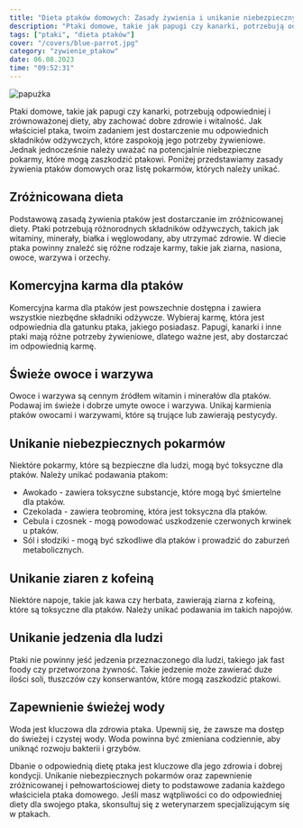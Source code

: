 ```yaml
---
title: "Dieta ptaków domowych: Zasady żywienia i unikanie niebezpiecznych pokarmów"
description: "Ptaki domowe, takie jak papugi czy kanarki, potrzebują odpowiedniej i zrównoważonej diety, aby zachować dobre zdrowie i witalność. Jak właściciel ptaka, twoim zadaniem jest dostarczenie mu odpowiednich składników odżywczych, które zaspokoją jego potrzeby żywieniowe. Jednak jednocześnie należy uważać na potencjalnie niebezpieczne pokarmy, które mogą zaszkodzić ptakowi."
tags: ["ptaki", "dieta ptaków"]
cover: "/covers/blue-parrot.jpg"
category: "zywienie_ptakow"
date: 06.08.2023
time: "09:52:31"
---
```


![papużka](/covers/blue-parrot.jpg)

Ptaki domowe, takie jak papugi czy kanarki, potrzebują odpowiedniej i zrównoważonej diety, aby zachować dobre zdrowie i witalność. Jak właściciel ptaka, twoim zadaniem jest dostarczenie mu odpowiednich składników odżywczych, które zaspokoją jego potrzeby żywieniowe. Jednak jednocześnie należy uważać na potencjalnie niebezpieczne pokarmy, które mogą zaszkodzić ptakowi. Poniżej przedstawiamy zasady żywienia ptaków domowych oraz listę pokarmów, których należy unikać.

## Zróżnicowana dieta

Podstawową zasadą żywienia ptaków jest dostarczanie im zróżnicowanej diety. Ptaki potrzebują różnorodnych składników odżywczych, takich jak witaminy, minerały, białka i węglowodany, aby utrzymać zdrowie. W diecie ptaka powinny znaleźć się różne rodzaje karmy, takie jak ziarna, nasiona, owoce, warzywa i orzechy.

## Komercyjna karma dla ptaków

Komercyjna karma dla ptaków jest powszechnie dostępna i zawiera wszystkie niezbędne składniki odżywcze. Wybieraj karmę, która jest odpowiednia dla gatunku ptaka, jakiego posiadasz. Papugi, kanarki i inne ptaki mają różne potrzeby żywieniowe, dlatego ważne jest, aby dostarczać im odpowiednią karmę.

## Świeże owoce i warzywa

Owoce i warzywa są cennym źródłem witamin i minerałów dla ptaków. Podawaj im świeże i dobrze umyte owoce i warzywa. Unikaj karmienia ptaków owocami i warzywami, które są trujące lub zawierają pestycydy.

## Unikanie niebezpiecznych pokarmów

Niektóre pokarmy, które są bezpieczne dla ludzi, mogą być toksyczne dla ptaków. Należy unikać podawania ptakom:

- Awokado - zawiera toksyczne substancje, które mogą być śmiertelne dla ptaków.
- Czekolada - zawiera teobrominę, która jest toksyczna dla ptaków.
- Cebula i czosnek - mogą powodować uszkodzenie czerwonych krwinek u ptaków.
- Sól i słodziki - mogą być szkodliwe dla ptaków i prowadzić do zaburzeń metabolicznych.

## Unikanie ziaren z kofeiną

Niektóre napoje, takie jak kawa czy herbata, zawierają ziarna z kofeiną, które są toksyczne dla ptaków. Należy unikać podawania im takich napojów.

## Unikanie jedzenia dla ludzi

Ptaki nie powinny jeść jedzenia przeznaczonego dla ludzi, takiego jak fast foody czy przetworzona żywność. Takie jedzenie może zawierać duże ilości soli, tłuszczów czy konserwantów, które mogą zaszkodzić ptakowi.

## Zapewnienie świeżej wody

Woda jest kluczowa dla zdrowia ptaka. Upewnij się, że zawsze ma dostęp do świeżej i czystej wody. Woda powinna być zmieniana codziennie, aby uniknąć rozwoju bakterii i grzybów.

Dbanie o odpowiednią dietę ptaka jest kluczowe dla jego zdrowia i dobrej kondycji. Unikanie niebezpiecznych pokarmów oraz zapewnienie zróżnicowanej i pełnowartościowej diety to podstawowe zadania każdego właściciela ptaka domowego. Jeśli masz wątpliwości co do odpowiedniej diety dla swojego ptaka, skonsultuj się z weterynarzem specjalizującym się w ptakach.

